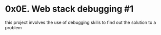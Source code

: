 # 0x0E. Web stack debugging #1

this project involves the use of debugging skills to find out the solution to a problem